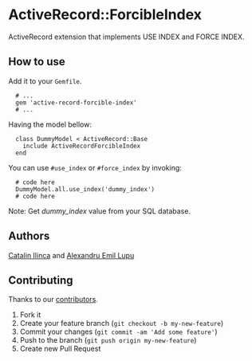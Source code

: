 # ActiveRecord::ForcibleIndex

ActiveRecord extension that implements USE INDEX and FORCE INDEX.

## How to use

Add it to your ```Gemfile```.

```
  # ...
  gem 'active-record-forcible-index'
  # ...
```

Having the model bellow:

```
  class DummyModel < ActiveRecord::Base
    include ActiveRecordForcibleIndex
  end
```

You can use ```#use_index``` or ```#force_index``` by invoking:

```
  # code here
  DummyModel.all.use_index('dummy_index')
  # code here
```

Note: Get *dummy_index* value from your SQL database.

## Authors
[Catalin Ilinca](https://github.com/ducknorris) and [Alexandru Emil Lupu](https://github.com/alecslupu)

## Contributing

Thanks to our [contributors](https://github.com/2Parale/active-record-forcible-index/graphs/contributors).

1. Fork it
2. Create your feature branch (`git checkout -b my-new-feature`)
3. Commit your changes (`git commit -am 'Add some feature'`)
4. Push to the branch (`git push origin my-new-feature`)
5. Create new Pull Request
